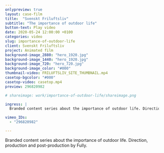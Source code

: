 ```yaml
---
onlypreview: true
layout: case-film
title:  "Svenskt Friluftsliv"
subtitle: "The importance of outdoor life"
button-text: Play video
date: 2020-05-24 12:00:00 +0100
categories: video
slug: importance-of-outdoor-life
client: Svenskt Friluftsliv
project: Animated film
background-image_2880: "hero_1920.jpg"
background-image_1440: "hero_1920.jpg"
background-image_720: "hero_720.jpg"
background-image_color: "#000"
thumbnail-video: FRILUFTSLIV_SITE_THUMBNAIL.mp4
casetop-bgcolor: "#000"
casetop-video: casetop.mp4
preview: 296820982

# shareimage: work/importance-of-outdoor-life/shareimage.png

ingress: |
  Branded content series about the importance of outdoor life. Direction, production and post-production by Fully.

vimeo_IDs: 
  - "296820982"

---
```

Branded content series about the importance of outdoor life. Direction, production and post-production by Fully.
